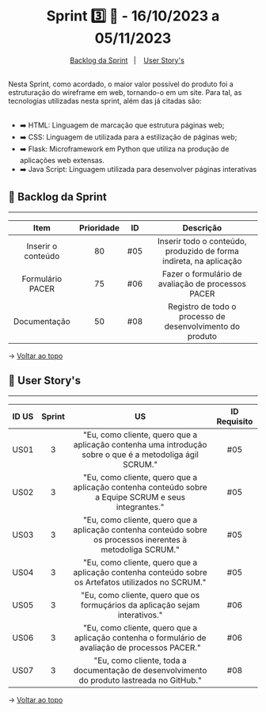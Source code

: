 <span id="topo">

<h1 align="center">Sprint 3️⃣ 🏃 - 16/10/2023 a 05/11/2023</h1>
<p align="center">
    <a href="#backlog">Backlog da Sprint</a> &nbsp |&nbsp &nbsp
    <a href="#userstory">User Story's</a> &nbsp &nbsp &nbsp
</p>
<br>
Nesta Sprint, como acordado, o maior valor possível do produto foi a estruturação do wireframe em web, tornando-o em um site. Para tal, as tecnologias utilizadas nesta sprint, além das já citadas são:

<br>
<br>

<ul>
    <li>➡️ HTML: Linguagem de marcação que estrutura páginas web;</li>
    <li>➡️ CSS: Linguagem de utilizada para a estilização de páginas web;</li>
    <li>➡️ Flask: Microframework em Python que utiliza na produção de aplicações web extensas.</li>
    <li>➡️ Java Script: Linguagem utilizada para desenvolver páginas interativas</li>
</ul>

<span id='backlog'>
    
## 📨 Backlog da Sprint
<hr>

| Item | Prioridade|ID                                                                                                                                                                                                                               | Descrição | 
|:-------:|:--------:|:----------------------------------------------------------------------------------------------------------------------------------------------------------------------------------------------------------------------------------:|:-----------------------:|
| Inserir o conteúdo  | 80      | #05 | Inserir todo o conteúdo, produzido de forma indireta, na aplicação
| Formulário PACER    | 75      | #06 | Fazer o formulário de avaliação de processos PACER
| Documentação  | 50      | #08 | Registro de todo o processo de desenvolvimento do produto

→ [Voltar ao topo](#topo)

<span id="userstory">

## 👥 User Story's 
<hr>


| ID US | Sprint | US                                                                                                                                                                                                                               | ID Requisito          |
|:-------:|:--------:|:----------------------------------------------------------------------------------------------------------------------------------------------------------------------------------------------------------------------------------:|:-----------------------:|
| US01  | 3      | "Eu, como cliente, quero que a aplicação contenha uma introdução sobre o que é a metodoliga ágil SCRUM."                                                                                                                                      |  #05                  |
| US02  | 3      | "Eu, como cliente, quero que a aplicação contenha conteúdo sobre a Equipe SCRUM e seus integrantes."                                                                    |  #05                  |
| US03  | 3      | "Eu, como cliente, quero que a aplicação contenha conteúdo sobre os processos inerentes à metodoliga SCRUM."                                                                           |  #05                 |
| US04  | 3      | "Eu, como cliente, quero que a aplicação contenha conteúdo sobre os Artefatos utilizados no SCRUM."                                          |  #05                  |
| US05  | 3      | "Eu, como cliente, quero que os formuçários da aplicação sejam interativos."                                                        |  #06                  |
| US06  | 3      | "Eu, como cliente, quero que a aplicação contenha o formulário de avaliação de processos PACER."                                            |  #06                  |
| US07  | 3      | "Eu, como cliente, toda a documentação de desenvolvimento do produto lastreada no GitHub."                        |  #08                  |

→ [Voltar ao topo](#topo)
